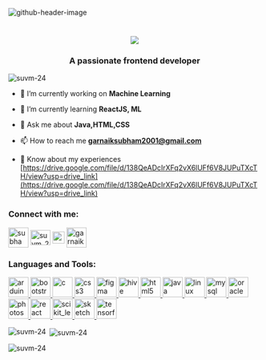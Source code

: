 ![github-header-image](https://github.com/suvm-24/suvm-24/assets/107267977/f58b8364-8a8a-4c9f-9299-82463a763a63)
<h1 align="center">
    <img src="https://readme-typing-svg.herokuapp.com/?font=Righteous&size=45&center=true&vCenter=true&width=500&height=70&duration=4000&lines=Hi+There!+👋;+I'm+Subham+Garnayak!;" />
</h1>
<!--<h1 align="center">Hi 👋, I'm Subham Garnayak</h1>-->
<h3 align="center">A passionate frontend developer</h3>

<p align="left"> <img src="https://komarev.com/ghpvc/?username=suvm-24&label=Profile%20views&color=0e75b6&style=flat" alt="suvm-24" /> </p>

- 🔭 I’m currently working on **Machine Learning**

- 🌱 I’m currently learning **ReactJS, ML**

- 💬 Ask me about **Java,HTML,CSS**

- 📫 How to reach me **garnaiksubham2001@gmail.com**

- 📄 Know about my experiences [https://drive.google.com/file/d/138QeADcIrXFq2vX6lUFf6V8JUPuTXcTH/view?usp=drive_link](https://drive.google.com/file/d/138QeADcIrXFq2vX6lUFf6V8JUPuTXcTH/view?usp=drive_link)

<h3 align="left">Connect with me:</h3>
<p align="left">
<a href="https://linkedin.com/in/subham-garnayak-505a94218" target="blank"><img align="center" src="https://img.icons8.com/color/48/linkedin.png" alt="subham-garnayak-505a94218" height="40" width="40" /></a>
<a href="https://www.codechef.com/users/suvm_24" target="blank"><img align="center" src="https://img.icons8.com/color/48/codechef.png" alt="suvm_24" height="30" width="40" /></a>
<a href="https://www.leetcode.com/suvm_24" target="blank"><img align="center" src="https://img.icons8.com/external-tal-revivo-color-tal-revivo/24/external-level-up-your-coding-skills-and-quickly-land-a-job-logo-color-tal-revivo.png" alt="suvm_24" height="24" width="24" /></a>
<a href="https://auth.geeksforgeeks.org/user/garnaiksuxr17/profile" target="blank"><img align="center" src="https://img.icons8.com/color/48/GeeksforGeeks.png" alt="garnaiksuxr17/profile" height="40" width="40" /></a>
</p>

<h3 align="left">Languages and Tools:</h3>
<p align="left"> <a href="https://www.arduino.cc/" target="_blank" rel="noreferrer"> <img src="https://cdn.worldvectorlogo.com/logos/arduino-1.svg" alt="arduino" width="40" height="40"/> </a> <a href="https://getbootstrap.com" target="_blank" rel="noreferrer"> <img src="https://img.icons8.com/color-glass/48/bootstrap.png" alt="bootstrap" width="40" height="40"/> </a> <a href="https://www.cprogramming.com/" target="_blank" rel="noreferrer"> <img src="https://img.icons8.com/plasticine/100/c.png" alt="c" width="40" height="40"/> </a> <a href="https://www.w3schools.com/css/" target="_blank" rel="noreferrer"> <img src="https://img.icons8.com/color/48/css3.png" alt="css3" width="40" height="40"/> </a> <a href="https://www.figma.com/" target="_blank" rel="noreferrer"> <img src="https://img.icons8.com/color/48/figma--v1.png" alt="figma" width="40" height="40"/> </a> <a href="https://hive.apache.org/" target="_blank" rel="noreferrer"> <img src="https://www.vectorlogo.zone/logos/apache_hive/apache_hive-icon.svg" alt="hive" width="40" height="40"/> </a> <a href="https://www.w3.org/html/" target="_blank" rel="noreferrer"> <img src="https://img.icons8.com/color/48/html-5.png" alt="html5" width="40" height="40"/> </a> <a href="https://www.java.com" target="_blank" rel="noreferrer"> <img src="https://img.icons8.com/color/48/java-coffee-cup-logo.png" alt="java" width="40" height="40"/> </a> <a href="https://www.linux.org/" target="_blank" rel="noreferrer"> <img src="https://img.icons8.com/color/48/linux.png" alt="linux" width="40" height="40"/> </a> <a href="https://www.mysql.com/" target="_blank" rel="noreferrer"> <img src="https://img.icons8.com/color/48/mysql-logo.png" alt="mysql" width="40" height="40"/> </a> <a href="https://www.oracle.com/" target="_blank" rel="noreferrer"> <img src="https://img.icons8.com/color/48/oracle-logo.png" alt="oracle" width="40" height="40"/> </a> <a href="https://www.photoshop.com/en" target="_blank" rel="noreferrer"> <img src="https://img.icons8.com/color/48/adobe-photoshop--v1.png" alt="photoshop" width="40" height="40"/> </a> <a href="https://reactjs.org/" target="_blank" rel="noreferrer"> <img src="https://img.icons8.com/ultraviolet/40/react--v1.png" alt="react" width="40" height="40"/> </a> <a href="https://scikit-learn.org/" target="_blank" rel="noreferrer"> <img src="https://upload.wikimedia.org/wikipedia/commons/0/05/Scikit_learn_logo_small.svg" alt="scikit_learn" width="40" height="40"/> </a> <a href="https://www.sketch.com/" target="_blank" rel="noreferrer"> <img src="https://www.vectorlogo.zone/logos/sketchapp/sketchapp-icon.svg" alt="sketch" width="40" height="40"/> </a> <a href="https://www.tensorflow.org" target="_blank" rel="noreferrer"> <img src="https://www.vectorlogo.zone/logos/tensorflow/tensorflow-icon.svg" alt="tensorflow" width="40" height="40"/> </a> </p>

<p><img align="left" src="https://github-readme-stats.vercel.app/api/top-langs?username=suvm-24&show_icons=true&locale=en&layout=compact" alt="suvm-24" /></p>

<p>&nbsp;<img align="center" src="https://github-readme-stats.vercel.app/api?username=suvm-24&show_icons=true&locale=en" alt="suvm-24" /></p>

<p><img align="center" src="https://github-readme-streak-stats.herokuapp.com/?user=suvm-24&" alt="suvm-24" /></p>
